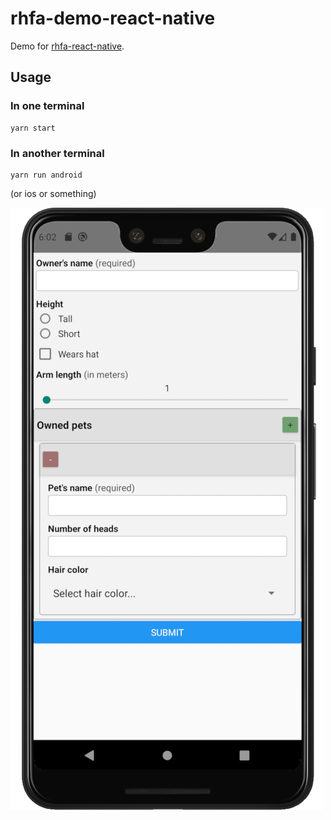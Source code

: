 # rhfa-demo-react-native

Demo for [rhfa-react-native](https://github.com/dgonz64/rhfa-react-native).

## Usage

### In one terminal

    yarn start

### In another terminal

    yarn run android

(or ios or something)

![Some Android](assets/android.png?raw=true "Result demo")
